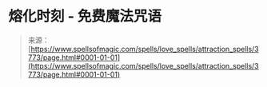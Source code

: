 <!--yml

category: 未分类

date: 2024-06-12 18:37:29

-->

# 熔化时刻 - 免费魔法咒语

> 来源：[https://www.spellsofmagic.com/spells/love_spells/attraction_spells/3773/page.html#0001-01-01](https://www.spellsofmagic.com/spells/love_spells/attraction_spells/3773/page.html#0001-01-01)
